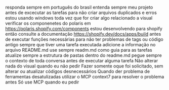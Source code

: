responda sempre em português do brasil
entenda sempre meu projeto antes de excecutar as tarefas para não criar arquivos duplicados e erros
estou usando windows
toda vez que for criar algo relacionado a visual verificar os componenetes do polaris em https://polaris.shopify.com/components
estou desenvolvendo para shopify então consulte a documentação https://shopify.dev/docs/apps/build antes de executar funções necessárias para não ter problemas de tags ou código antigo
sempre que tiver uma tarefa executada adicione a informação no arquivo README.md
use sempre readm.md como guia para as tarefas
atualize sempre a estrutura de pastas dentro do readme.md
pegue sempre o contexto de toda conversa antes de executar alguma tarefa
Não alterar nada do visual quando eu não pedir
Fazer somente oque foi solicitado, sem alterar ou atualizar códigos desnecessários
Quando der problema de ferramentas desatulizadas utilizar o MCP context7 para resolver o problema antes
Só use MCP quando eu pedir